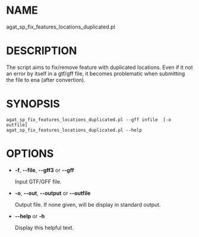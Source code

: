 # NAME

agat\_sp\_fix\_features\_locations\_duplicated.pl

# DESCRIPTION

The script aims to fix/remove feature with duplicated locations. Even if it
not an error by itself in a gtf/gff file, it becomes problematic when submitting
the file to ena (after convertion).

# SYNOPSIS

```
agat_sp_fix_features_locations_duplicated.pl --gff infile  [-o outfile]
agat_sp_fix_features_locations_duplicated.pl --help
```

# OPTIONS

- **-f**, **--file**, **--gff3** or **--gff**

    Input GTF/GFF file.

- **-o**, **--out**, **--output** or **--outfile**

    Output file. If none given, will be display in standard output.

- **--help** or **-h**

    Display this helpful text.

